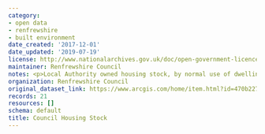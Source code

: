 ```yaml
---
category:
- open data
- renfrewshire
- built environment
date_created: '2017-12-01'
date_updated: '2019-07-19'
license: http://www.nationalarchives.gov.uk/doc/open-government-licence/version/3/
maintainer: Renfrewshire Council
notes: <p>Local Authority owned housing stock, by normal use of dwelling</p>
organization: Renfrewshire Council
original_dataset_link: https://www.arcgis.com/home/item.html?id=470b2275323447fa97133a3971de735b
records: 21
resources: []
schema: default
title: Council Housing Stock
---
```

